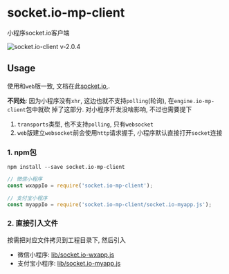 # socket.io-mp-client

小程序socket.io客户端

![socket.io-client v-2.0.4](https://img.shields.io/badge/socket.io--client-v2.0.4-blue.svg)

## Usage

使用和`web`版一致, 文档在此[socket.io](https://socket.io/docs/),.

**不同处**: 因为小程序没有`xhr`, 这边也就不支持`polling`(轮询), 在`engine.io-mp-client`包中就砍
掉了这部分. 对小程序开发没啥影响, 不过也需要提下

1. `transports`类型, 也不支持`polling`, 只有`websocket`
2. `web`版建立`websocket`前会使用`http`请求握手, 小程序默认直接打开`socket`连接

### 1. npm包

```console
npm install --save socket.io-mp-client
```

```js
// 微信小程序
const wxappIo = require('socket.io-mp-client');

// 支付宝小程序
const myappIo = require('socket.io-mp-client/socket.io-myapp.js');
```

### 2. 直接引入文件

按需把对应文件拷贝到工程目录下, 然后引入

- 微信小程序: [lib/socket.io-wxapp.js](lib/socket.io-wxapp.js)
- 支付宝小程序: [lib/socket.io-myapp.js](lib/socket.io-myapp.js)
